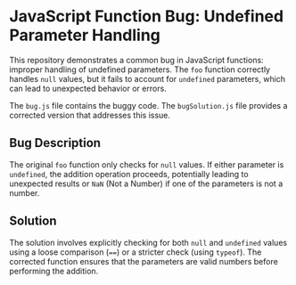 # JavaScript Function Bug: Undefined Parameter Handling

This repository demonstrates a common bug in JavaScript functions: improper handling of undefined parameters.  The `foo` function correctly handles `null` values, but it fails to account for `undefined` parameters, which can lead to unexpected behavior or errors.

The `bug.js` file contains the buggy code.  The `bugSolution.js` file provides a corrected version that addresses this issue.

## Bug Description

The original `foo` function only checks for `null` values. If either parameter is `undefined`, the addition operation proceeds, potentially leading to unexpected results or `NaN` (Not a Number) if one of the parameters is not a number.

## Solution

The solution involves explicitly checking for both `null` and `undefined` values using a loose comparison (`==`) or a stricter check (using `typeof`). The corrected function ensures that the parameters are valid numbers before performing the addition.